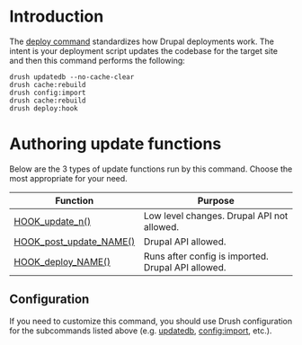 # Introduction

The [deploy command](https://www.drush.org/commands/10.x/deploy/) standardizes how Drupal deployments work. The intent is your 
deployment script updates the codebase for the target site and then this command 
performs the following:

```
drush updatedb --no-cache-clear
drush cache:rebuild
drush config:import
drush cache:rebuild
drush deploy:hook
```

# Authoring update functions
Below are the 3 types of update functions run by this command. Choose the most appropriate for your need. 

| Function | Purpose |
| --- | --- |
| [HOOK_update_n()](https://api.drupal.org/api/drupal/core!lib!Drupal!Core!Extension!module.api.php/function/hook_update_N) | Low level changes. Drupal API not allowed. |
| [HOOK_post_update_NAME()](https://api.drupal.org/api/drupal/core!lib!Drupal!Core!Extension!module.api.php/function/hook_post_update_NAME) | Drupal API allowed. |
| [HOOK_deploy_NAME()](https://github.com/drush-ops/drush/blob/master/tests/functional/resources/modules/d8/woot/woot.deploy.php) | Runs after config is imported. Drupal API allowed. | 

## Configuration

If you need to customize this command, you should use Drush configuration for the 
subcommands listed above (e.g. [updatedb](https://www.drush.org/commands/10.x/updatedb/), [config:import](https://www.drush.org/commands/10.x/config_import/), etc.).